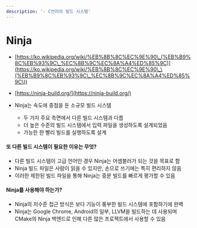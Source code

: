 ```yaml
---
description: '- C언어의 빌드 시스템'
---
```


# Ninja

* [https://ko.wikipedia.org/wiki/%EB%8B%8C%EC%9E%90\_(%EB%B9%8C%EB%93%9C\_%EC%8B%9C%EC%8A%A4%ED%85%9C)](https://ko.wikipedia.org/wiki/%EB%8B%8C%EC%9E%90\_\(%EB%B9%8C%EB%93%9C\_%EC%8B%9C%EC%8A%A4%ED%85%9C\))
* [https://ninja-build.org/](https://ninja-build.org/)



* Ninja는 속도에 중점을 둔 소규모 빌드 시스템
  * 두 가지 주요 측면에서 다른 빌드 시스템과 다름&#x20;
  * 더 높은 수준의 빌드 시스템에서 입력 파일을 생성하도록 설계되었음&#x20;
  * 가능한 한 빨리 빌드를 실행하도록 설계&#x20;



#### 또 다른 빌드 시스템이 필요한 이유는 무엇?

* 다른 빌드 시스템이 고급 언어인 경우 Ninja는 어셈블러가 되는 것을 목표로 함&#x20;
* Ninja 빌드 파일은 사람이 읽을 수 있지만, 손으로 쓰기에는 특히 편리하지 않음&#x20;
* 이러한 제한된 빌드 파일을 통해 Ninja는 증분 빌드를 빠르게 평가할 수 있음&#x20;



#### Ninja를 사용해야 하는가?

* Ninja의 저수준 접근 방식은 보다 기능이 풍부한 빌드 시스템에 포함하기에 완벽&#x20;
* Ninja는 Google Chrome, Android의 일부, LLVM을 빌드하는 데 사용되며 CMake의 Ninja 백엔드로 인해 다른 많은 프로젝트에서 사용할 수 있음&#x20;





